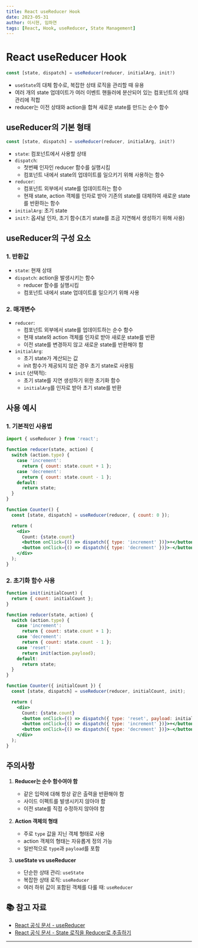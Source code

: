 ```yaml
---
title: React useReducer Hook
date: 2023-05-31
author: 이시현, 임하연
tags: [React, Hook, useReducer, State Management]
---
```


# React useReducer Hook

```jsx
const [state, dispatch] = useReducer(reducer, initialArg, init?)
```

- `useState`의 대체 함수로, 복잡한 상태 로직을 관리할 때 유용
- 여러 개의 state 업데이트가 여러 이벤트 핸들러에 분산되어 있는 컴포넌트의 상태 관리에 적합
- reducer는 이전 상태와 action을 합쳐 새로운 state를 만드는 순수 함수

## useReducer의 기본 형태

```jsx
const [state, dispatch] = useReducer(reducer, initialArg, init?)
```

- `state`: 컴포넌트에서 사용할 상태
- `dispatch`:
  - 첫번째 인자인 reducer 함수를 실행시킴
  - 컴포넌트 내에서 state의 업데이트를 일으키기 위해 사용하는 함수
- `reducer`:
  - 컴포넌트 외부에서 state를 업데이트하는 함수
  - 현재 state, action 객체를 인자로 받아 기존의 state를 대체하여 새로운 state를 반환하는 함수
- `initialArg`: 초기 state
- `init?`: 옵셔널 인자, 초기 함수(초기 state를 조금 지연해서 생성하기 위해 사용)

## useReducer의 구성 요소

### 1. 반환값

- `state`: 현재 상태
- `dispatch`: action을 발생시키는 함수
  - reducer 함수를 실행시킴
  - 컴포넌트 내에서 state 업데이트를 일으키기 위해 사용

### 2. 매개변수

- `reducer`:
  - 컴포넌트 외부에서 state를 업데이트하는 순수 함수
  - 현재 state와 action 객체를 인자로 받아 새로운 state를 반환
  - 이전 state를 변경하지 않고 새로운 state를 반환해야 함
- `initialArg`:
  - 초기 state가 계산되는 값
  - init 함수가 제공되지 않은 경우 초기 state로 사용됨
- `init` (선택적):
  - 초기 state를 지연 생성하기 위한 초기화 함수
  - `initialArg`를 인자로 받아 초기 state를 반환

## 사용 예시

### 1. 기본적인 사용법

```jsx
import { useReducer } from 'react';

function reducer(state, action) {
  switch (action.type) {
    case 'increment':
      return { count: state.count + 1 };
    case 'decrement':
      return { count: state.count - 1 };
    default:
      return state;
  }
}

function Counter() {
  const [state, dispatch] = useReducer(reducer, { count: 0 });

  return (
    <div>
      Count: {state.count}
      <button onClick={() => dispatch({ type: 'increment' })}>+</button>
      <button onClick={() => dispatch({ type: 'decrement' })}>-</button>
    </div>
  );
}
```

### 2. 초기화 함수 사용

```jsx
function init(initialCount) {
  return { count: initialCount };
}

function reducer(state, action) {
  switch (action.type) {
    case 'increment':
      return { count: state.count + 1 };
    case 'decrement':
      return { count: state.count - 1 };
    case 'reset':
      return init(action.payload);
    default:
      return state;
  }
}

function Counter({ initialCount }) {
  const [state, dispatch] = useReducer(reducer, initialCount, init);

  return (
    <div>
      Count: {state.count}
      <button onClick={() => dispatch({ type: 'reset', payload: initialCount })}>Reset</button>
      <button onClick={() => dispatch({ type: 'increment' })}>+</button>
      <button onClick={() => dispatch({ type: 'decrement' })}>-</button>
    </div>
  );
}
```

## 주의사항

1. **Reducer는 순수 함수여야 함**

   - 같은 입력에 대해 항상 같은 출력을 반환해야 함
   - 사이드 이펙트를 발생시키지 않아야 함
   - 이전 state를 직접 수정하지 않아야 함

2. **Action 객체의 형태**

   - 주로 `type` 값을 지닌 객체 형태로 사용
   - action 객체의 형태는 자유롭게 정의 가능
   - 일반적으로 `type`과 `payload`를 포함

3. **useState vs useReducer**
   - 단순한 상태 관리: `useState`
   - 복잡한 상태 로직: `useReducer`
   - 여러 하위 값이 포함된 객체를 다룰 때: `useReducer`

## 📚 참고 자료

- [React 공식 문서 - useReducer](https://react.dev/reference/react/useReducer)
- [React 공식 문서 - State 로직을 Reducer로 추출하기](https://react.dev/learn/extracting-state-logic-into-a-reducer)

---
